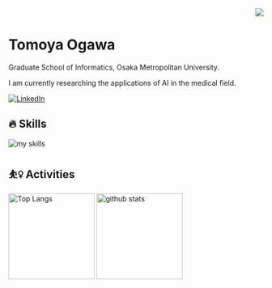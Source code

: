 <!-- 1. GitHub usernameを変更 -->
<div align="right">
  <img src="https://komarev.com/ghpvc/?username=tmyOgw5" />
</div>


# Tomoya Ogawa
Graduate School of Informatics, Osaka Metropolitan University.

I am currently researching the applications of AI in the medical field.

[![LinkedIn](https://img.shields.io/badge/LinkedIn-0077B5?style=flat-square&logo=linkedin&logoColor=white)](https://www.linkedin.com/in/tomoyaogawa/)


<!-- 3. 好きな技術スタックに変更 -->
<!-- ライトモート：theme=light, ダークモート：theme=dark -->
<!-- アイコンの選択肢一覧：https://arc.net/l/quote/zizyykfh -->
## 🔥 Skills
<img alt="my skills" src="https://skillicons.dev/icons?theme=dark&perline=10&i=html,css,js,ts,react,next,figma,python,tensorflow,pytorch,flask,fastapi,go,docker,aws,azure" />
<br>


<!-- 4. GitHub usernameを変更, 2箇所 -->
<!-- ライトモート：theme=light, ダークモート：theme=vue-dark  -->
## ⛹️‍♀️ Activities
<div align="left"> 
  <img alt="Top Langs" height="170px" src="https://github-readme-stats.vercel.app/api?username=tmyOgw5&theme=jolly&layout=compact" />
  <img alt="github stats" height="170px" src="https://github-readme-stats.vercel.app/api/top-langs/?username=tmyOgw5&theme=jolly&layout=compact" />
</div>


<!--
This repository is a ✨ _special_ ✨ repository because its `README.md` (this file) appears on your GitHub profile.

Here are some ideas to get you started:

- 🔭 I’m currently working on ...
- 🌱 I’m currently learning ...
- 👯 I’m looking to collaborate on ...
- 🤔 I’m looking for help with ...
- 💬 Ask me about ...
- 📫 How to reach me: ...
- 😄 Pronouns: ...
- ⚡ Fun fact: ...
-->

